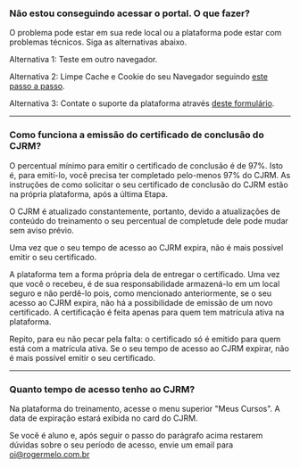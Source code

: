 ### Não estou conseguindo acessar o portal. O que fazer?

O problema pode estar em sua rede local ou a plataforma pode estar com problemas técnicos. Siga as alternativas abaixo.

Alternativa 1: Teste em outro navegador.

Alternativa 2: Limpe Cache e Cookie do seu Navegador seguindo [este passo a passo](https://ajuda.eduzz.com/hc/pt-br/articles/4402929547035-Como-limpar-Cache-e-Cookie-do-meu-Navegador-).

Alternativa 3: Contate o suporte da plataforma através [deste formulário](https://glpi.eduzz.com/plugins/formcreator/front/formdisplay.php?id=43). 

---

### Como funciona a emissão do certificado de conclusão do CJRM?

O percentual mínimo para emitir o certificado de conclusão é de 97%. Isto é, para emití-lo, você precisa ter completado pelo-menos 97% do CJRM. As instruções de como solicitar o seu certificado de conclusão do CJRM estão na própria plataforma, após a última Etapa. 

O CJRM é atualizado constantemente, portanto, devido a atualizações de conteúdo do treinamento o seu percentual de completude dele pode mudar sem aviso prévio. 

Uma vez que o seu tempo de acesso ao CJRM expira, não é mais possível emitir o seu certificado. 

A plataforma tem a forma própria dela de entregar o certificado. Uma vez que você o recebeu, é de sua responsabilidade armazená-lo em um local seguro e não perdê-lo pois, como mencionado anteriormente, se o seu acesso ao CJRM expira, não há a possibilidade de emissão de um novo certificado. A certificação é feita apenas para quem tem matrícula ativa na plataforma. 

Repito, para eu não pecar pela falta: o certificado só é emitido para quem está com a matrícula ativa. Se o seu tempo de acesso ao CJRM expirar, não é mais possível emitir o seu certificado. 

---

### Quanto tempo de acesso tenho ao CJRM?

Na plataforma do treinamento, acesse o menu superior "Meus Cursos". A data de expiração estará exibida no card do CJRM. 

Se você é aluno e, após seguir o passo do parágrafo acima restarem dúvidas sobre o seu período de acesso, envie um email para oi@rogermelo.com.br
